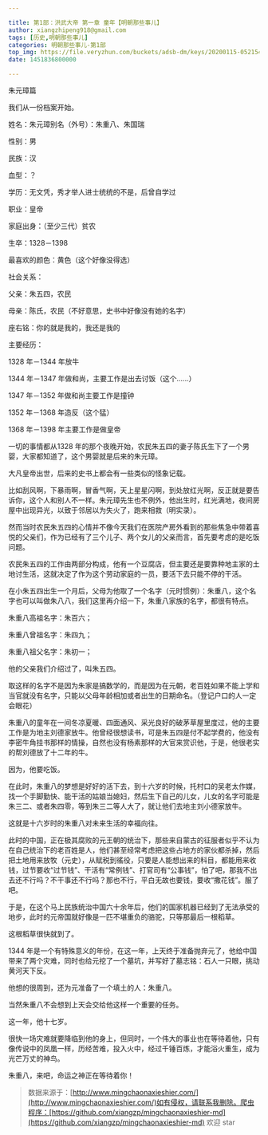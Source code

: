 ```yaml
---

title: 第1部：洪武大帝 第一章 童年【明朝那些事儿】
author: xiangzhipeng918@gmail.com
tags: [历史,明朝那些事儿]
categories: 明朝那些事儿-第1部
top_img: https://file.veryzhun.com/buckets/adsb-dm/keys/20200115-052154-xuggt9dny09gmm26.jpg
date: 1451836800000

---
```


    
朱元璋篇
            
我们从一份档案开始。
            
姓名：朱元璋别名（外号）：朱重八、朱国瑞
            
性别：男
            
民族：汉
            
血型：？
            
学历：无文凭，秀才举人进士统统的不是，后曾自学过
            
职业：皇帝
            
家庭出身：（至少三代）贫农
            
生卒：1328－1398
            
最喜欢的颜色：黄色（这个好像没得选）
            
社会关系：
            
父亲：朱五四，农民
            
母亲：陈氏，农民（不好意思，史书中好像没有她的名字）
            
座右铭：你的就是我的，我还是我的
            
主要经历：
            
1328 年－1344 年放牛
            
1344 年－1347 年做和尚，主要工作是出去讨饭（这个……）
            
1347 年－1352 年做和尚主要工作是撞钟
            
1352 年－1368 年造反（这个猛）
            
1368 年－1398 年主要工作是做皇帝
            
一切的事情都从1328 年的那个夜晚开始，农民朱五四的妻子陈氏生下了一个男婴，大家都知道了，这个男婴就是后来的朱元璋。
            
大凡皇帝出世，后来的史书上都会有一些类似的怪象记载。
            
比如刮风啊，下暴雨啊，冒香气啊，天上星星闪啊，到处放红光啊，反正就是要告诉你，这个人和别人不一样。朱元璋先生也不例外，他出生时，红光满地，夜间房屋中出现异光，以致于邻居以为失火了，跑来相救（明实录）。
            
然而当时农民朱五四的心情并不像今天我们在医院产房外看到的那些焦急中带着喜悦的父亲们，作为已经有了三个儿子、两个女儿的父亲而言，首先要考虑的是吃饭问题。
            
农民朱五四的工作由两部分构成，他有一个豆腐店，但主要还是要靠种地主家的土地讨生活，这就决定了作为这个劳动家庭的一员，要活下去只能不停的干活。
            
在小朱五四出生一个月后，父母为他取了一个名字（元时惯例）：朱重八，这个名字也可以叫做朱八八，我们这里再介绍一下，朱重八家族的名字，都很有特点。
            
朱重八高祖名字：朱百六；
            
朱重八曾祖名字：朱四九；
            
朱重八祖父名字：朱初一；
            
他的父亲我们介绍过了，叫朱五四。
            
取这样的名字不是因为朱家是搞数学的，而是因为在元朝，老百姓如果不能上学和当官就没有名字，只能以父母年龄相加或者出生的日期命名。（登记户口的人一定会眼花）
            
朱重八的童年在一间冬凉夏暖、四面通风、采光良好的破茅草屋里度过，他的主要工作是为地主刘德家放牛。他曾经很想读书，可是朱五四是付不起学费的，他没有李密牛角挂书那样的情操，自然也没有杨素那样的大官来赏识他，于是，他很老实的帮刘德放了十二年的牛。
            
因为，他要吃饭。
            
在此时，朱重八的梦想是好好的活下去，到十六岁的时候，托村口的吴老太作媒，找一个手脚勤快、能干活的姑娘当媳妇，然后生下自己的儿女，儿女的名字可能是朱三二、或者朱四零，等到朱三二等人大了，就让他们去地主刘小德家放牛。
            
这就是十六岁时的朱重八对未来生活的幸福向往。
            
此时的中国，正在极其腐败的元王朝的统治下，那些来自蒙古的征服者似乎不认为在自己统治下的老百姓是人，他们甚至经常考虑把这些占地方的家伙都杀掉，然后把土地用来放牧（元史），从赋税到徭役，只要是人能想出来的科目，都能用来收钱，过节要收“过节钱”、干活有“常例钱”、打官司有“公事钱”，怕了吧，那我不出去还不行吗？不干事还不行吗？那也不行，平白无故也要钱，要收“撒花钱”。服了吧。
            
于是，在这个马上民族统治中国六十余年后，他们的国家机器已经到了无法承受的地步，此时的元帝国就好像是一匹不堪重负的骆驼，只等那最后一根稻草。
            
这根稻草很快就到了。
            
1344 年是一个有特殊意义的年份，在这一年，上天终于准备抛弃元了，他给中国带来了两个灾难，同时也给元挖了一个墓坑，并写好了墓志铭：石人一只眼，挑动黄河天下反。
            
他想的很周到，还为元准备了一个填土的人：朱重八。
            
当然朱重八不会想到上天会交给他这样一个重要的任务。
            
这一年，他十七岁。
            
很快一场灾难就要降临到他的身上，但同时，一个伟大的事业也在等待着他，只有像传说中的凤凰一样，历经苦难，投入火中，经过千锤百炼，才能浴火重生，成为光芒万丈的神鸟。
            
朱重八，来吧，命运之神正在等待着你！
            
> 数据来源于：[http://www.mingchaonaxieshier.com/](http://www.mingchaonaxieshier.com/)如有侵权，请联系我删除。爬虫程序：[https://github.com/xiangzp/mingchaonaxieshier-md](https://github.com/xiangzp/mingchaonaxieshier-md) 欢迎 star